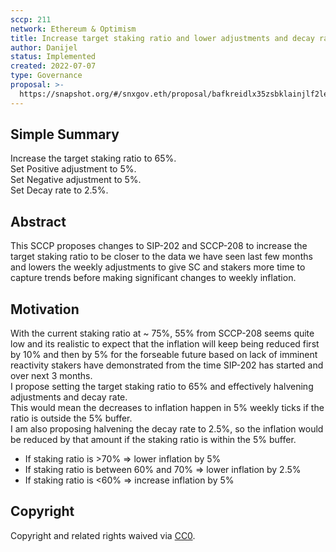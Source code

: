```yaml
---
sccp: 211
network: Ethereum & Optimism
title: Increase target staking ratio and lower adjustments and decay rate
author: Danijel
status: Implemented
created: 2022-07-07
type: Governance
proposal: >-
  https://snapshot.org/#/snxgov.eth/proposal/bafkreidlx35zsbklainjlf2leopusxv6z2bnmbobztia3oq7vwqaig2poe
---
```


## Simple Summary

<!--"If you can't explain it simply, you don't understand it well enough." Provide a simplified and layman-accessible explanation of the SCCP.-->

Increase the target staking ratio to 65%.  
Set Positive adjustment to 5%.  
Set Negative adjustment to 5%.  
Set Decay rate to 2.5%.  

## Abstract

<!--A short (~200 word) description of the variable change proposed.-->

This SCCP proposes changes to SIP-202 and SCCP-208 to increase the target staking ratio to be closer to the data we have seen last few months and lowers the weekly adjustments to give SC and stakers more time to capture trends before making significant changes to weekly inflation.  

## Motivation

<!--The motivation is critical for SCCPs that want to update variables within Synthetix. It should clearly explain why the existing variable is not incentive aligned. SCCP submissions without sufficient motivation may be rejected outright.-->

With the current staking ratio at ~ 75%, 55% from SCCP-208 seems quite low and its realistic to expect that the inflation will keep being reduced first by 10% and then by 5% for the forseable future based on lack of imminent reactivity stakers have demonstrated from the time SIP-202 has started and over next 3 months.  
I propose setting the target staking ratio to 65% and effectively halvening adjustments and decay rate.  
This would mean the decreases to inflation happen in 5% weekly ticks if the ratio is outside the 5% buffer.  
I am also proposing halvening the decay rate to 2.5%, so the inflation would be reduced by that amount if the staking ratio is within the 5% buffer.

* If staking ratio is >70% => lower inflation by 5%  
* If staking ratio is between 60% and 70% => lower inflation by 2.5%  
* If staking ratio is <60% => increase inflation by 5%        

## Copyright

Copyright and related rights waived via [CC0](https://creativecommons.org/publicdomain/zero/1.0/).
